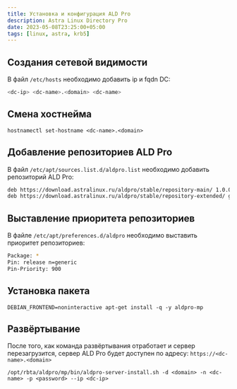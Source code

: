 ```yaml
---
title: Установка и конфигурация ALD Pro
description: Astra Linux Directory Pro
date: 2023-05-08T23:25:00+05:00
tags: [linux, astra, krb5]
---
```

## Создания сетевой видимости

В файл `/etc/hosts` необходимо добавить ip и fqdn DC:

```sh
<dc-ip> <dc-name>.<domain> <dc-name>
```

## Смена хостнейма
```shell
hostnamectl set-hostname <dc-name>.<domain>
```

## Добавление репозиториев ALD Pro
В файл `/etc/apt/sources.list.d/aldpro.list` необходимо добавить репозиторий ALD Pro:

```sh
deb https://download.astralinux.ru/aldpro/stable/repository-main/ 1.0.0 main
deb https://download.astralinux.ru/aldpro/stable/repository-extended/ generic main
```

## Выставление приоритета репозиториев
В файле `/etc/apt/preferences.d/aldpro` необходимо выставить приоритет репозиториев:

```sh
Package: *
Pin: release n=generic
Pin-Priority: 900
```

## Установка пакета
```shell
DEBIAN_FRONTEND=noninteractive apt-get install -q -y aldpro-mp
```

## Развёртывание 
После того, как команда развёртывания отработает и сервер перезагрузитcя, 
сервер ALD Pro будет доступен по адресу: `https://<dc-name>.<domain>`

```shell
/opt/rbta/aldpro/mp/bin/aldpro-server-install.sh -d <domain> -n <dc-name> -p <password> --ip <dc-ip>
```
